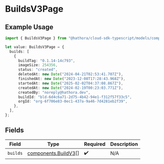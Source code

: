 # BuildsV3Page

## Example Usage

```typescript
import { BuildsV3Page } from "@hathora/cloud-sdk-typescript/models/components";

let value: BuildsV3Page = {
  builds: [
    {
      buildTag: "0.1.14-14c793",
      imageSize: 254356,
      status: "created",
      deletedAt: new Date("2024-04-21T02:53:41.707Z"),
      finishedAt: new Date("2023-12-08T17:28:43.968Z"),
      startedAt: new Date("2025-02-02T04:37:08.867Z"),
      createdAt: new Date("2024-02-19T00:23:03.771Z"),
      createdBy: "noreply@hathora.dev",
      buildId: "bld-6d4c6a71-2d75-4b42-94e1-f312f57f33c5",
      orgId: "org-6f706e83-0ec1-437a-9a46-7d4281eb2f39",
    },
  ],
};
```

## Fields

| Field                                                      | Type                                                       | Required                                                   | Description                                                |
| ---------------------------------------------------------- | ---------------------------------------------------------- | ---------------------------------------------------------- | ---------------------------------------------------------- |
| `builds`                                                   | [components.BuildV3](../../models/components/buildv3.md)[] | :heavy_check_mark:                                         | N/A                                                        |